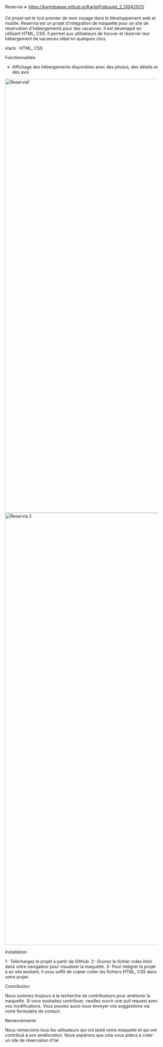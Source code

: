 Reservia ✈️
https://karimbappe.github.io/KarimFraboulet_2_13042021/

Ce projet est le tout premier de mon voyage dans le développement web et mobile.
Reservia est un projet d'intégration de maquette pour un site de réservation d'hébergements pour des vacances. Il est développé en utilisant HTML, CSS. Il permet aux utilisateurs de trouver et réserver leur hébergement de vacances idéal en quelques clics.

stack : HTML, CSS

Fonctionnalités

- Affichage des hébergements disponibles avec des photos, des détails et des avis



<img width="1430" alt="Reservia1" src="https://user-images.githubusercontent.com/78148549/212540647-195e09db-a1a1-492e-a5e9-ac0d97229e80.png"> <img width="1424" alt="Reservia 2" src="https://user-images.githubusercontent.com/78148549/212540655-20adb2f5-943f-4446-ae2e-b7d017bf715f.png">



Installation

1- Téléchargez le projet à partir de GitHub.
2- Ouvrez le fichier index.html dans votre navigateur pour visualiser la maquette.
3- Pour intégrer le projet à un site existant, il vous suffit de copier-coller les fichiers HTML, CSS dans votre projet.

Contribution

Nous sommes toujours à la recherche de contributeurs pour améliorer la maquette. Si vous souhaitez contribuer, veuillez ouvrir une pull request avec vos modifications. Vous pouvez aussi nous envoyer vos suggestions via notre formulaire de contact.

Remerciements

Nous remercions tous les utilisateurs qui ont testé notre maquette et qui ont contribué à son amélioration. Nous espérons que cela vous aidera à créer un site de réservation d'hé
